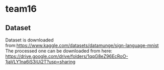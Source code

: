 # team16
## Dataset
Dataset is downloaded from:https://www.kaggle.com/datasets/datamunge/sign-language-mnist  
The processed one can be downloaded from here:
https://drive.google.com/drive/folders/1qqG8eZ96EcRoO-1jaVLY1na6iS3iUi2T?usp=sharing  
